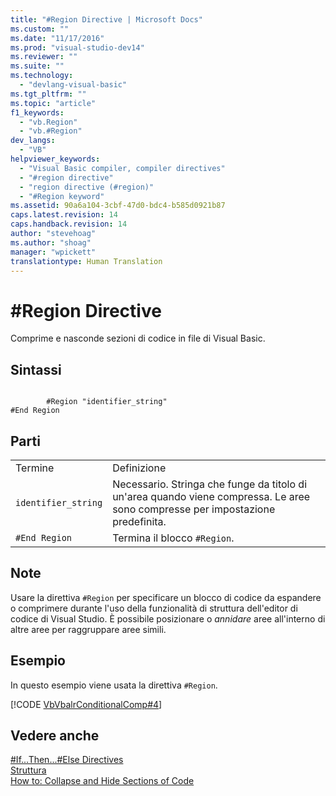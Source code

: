 ```yaml
---
title: "#Region Directive | Microsoft Docs"
ms.custom: ""
ms.date: "11/17/2016"
ms.prod: "visual-studio-dev14"
ms.reviewer: ""
ms.suite: ""
ms.technology: 
  - "devlang-visual-basic"
ms.tgt_pltfrm: ""
ms.topic: "article"
f1_keywords: 
  - "vb.Region"
  - "vb.#Region"
dev_langs: 
  - "VB"
helpviewer_keywords: 
  - "Visual Basic compiler, compiler directives"
  - "#region directive"
  - "region directive (#region)"
  - "#Region keyword"
ms.assetid: 90a6a104-3cbf-47d0-bdc4-b585d0921b87
caps.latest.revision: 14
caps.handback.revision: 14
author: "stevehoag"
ms.author: "shoag"
manager: "wpickett"
translationtype: Human Translation
---
```

# #Region Directive
Comprime e nasconde sezioni di codice in file di Visual Basic.  
  
## Sintassi  
  
```  
  
        #Region "identifier_string"  
#End Region  
```  
  
## Parti  
  
|||  
|-|-|  
|Termine|Definizione|  
|`identifier_string`|Necessario.  Stringa che funge da titolo di un'area quando viene compressa.  Le aree sono compresse per impostazione predefinita.|  
|`#End Region`|Termina il blocco `#Region`.|  
  
## Note  
 Usare la direttiva `#Region` per specificare un blocco di codice da espandere o comprimere durante l'uso della funzionalità di struttura dell'editor di codice di Visual Studio.  È possibile posizionare o *annidare* aree all'interno di altre aree per raggruppare aree simili.  
  
## Esempio  
 In questo esempio viene usata la direttiva `#Region`.  
  
 [!CODE [VbVbalrConditionalComp#4](../CodeSnippet/VS_Snippets_VBCSharp/VbVbalrConditionalComp#4)]  
  
## Vedere anche  
 [\#If...Then...\#Else Directives](../../../visual-basic/language-reference/directives/if-then-else-directives.md)   
 [Struttura](/visual-studio/ide/outlining)   
 [How to: Collapse and Hide Sections of Code](../../../visual-basic/programming-guide/program-structure/how-to-collapse-and-hide-sections-of-code.md)